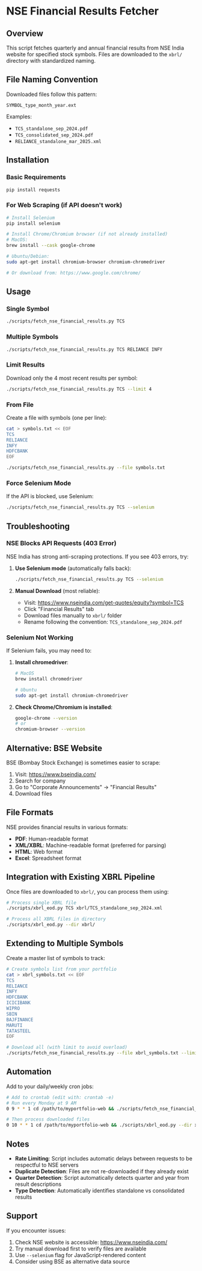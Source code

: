 # NSE Financial Results Fetcher

## Overview

This script fetches quarterly and annual financial results from NSE India website for specified stock symbols. Files are downloaded to the `xbrl/` directory with standardized naming.

## File Naming Convention

Downloaded files follow this pattern:
```
SYMBOL_type_month_year.ext
```

Examples:
- `TCS_standalone_sep_2024.pdf`
- `TCS_consolidated_sep_2024.pdf`
- `RELIANCE_standalone_mar_2025.xml`

## Installation

### Basic Requirements
```bash
pip install requests
```

### For Web Scraping (if API doesn't work)
```bash
# Install Selenium
pip install selenium

# Install Chrome/Chromium browser (if not already installed)
# MacOS:
brew install --cask google-chrome

# Ubuntu/Debian:
sudo apt-get install chromium-browser chromium-chromedriver

# Or download from: https://www.google.com/chrome/
```

## Usage

### Single Symbol
```bash
./scripts/fetch_nse_financial_results.py TCS
```

### Multiple Symbols
```bash
./scripts/fetch_nse_financial_results.py TCS RELIANCE INFY
```

### Limit Results
Download only the 4 most recent results per symbol:
```bash
./scripts/fetch_nse_financial_results.py TCS --limit 4
```

### From File
Create a file with symbols (one per line):
```bash
cat > symbols.txt << EOF
TCS
RELIANCE
INFY
HDFCBANK
EOF

./scripts/fetch_nse_financial_results.py --file symbols.txt
```

### Force Selenium Mode
If the API is blocked, use Selenium:
```bash
./scripts/fetch_nse_financial_results.py TCS --selenium
```

## Troubleshooting

### NSE Blocks API Requests (403 Error)

NSE India has strong anti-scraping protections. If you see 403 errors, try:

1. **Use Selenium mode** (automatically falls back):
   ```bash
   ./scripts/fetch_nse_financial_results.py TCS --selenium
   ```

2. **Manual Download** (most reliable):
   - Visit: https://www.nseindia.com/get-quotes/equity?symbol=TCS
   - Click "Financial Results" tab
   - Download files manually to `xbrl/` folder
   - Rename following the convention: `TCS_standalone_sep_2024.pdf`

### Selenium Not Working

If Selenium fails, you may need to:

1. **Install chromedriver**:
   ```bash
   # MacOS
   brew install chromedriver

   # Ubuntu
   sudo apt-get install chromium-chromedriver
   ```

2. **Check Chrome/Chromium is installed**:
   ```bash
   google-chrome --version
   # or
   chromium-browser --version
   ```

## Alternative: BSE Website

BSE (Bombay Stock Exchange) is sometimes easier to scrape:

1. Visit: https://www.bseindia.com/
2. Search for company
3. Go to "Corporate Announcements" → "Financial Results"
4. Download files

## File Formats

NSE provides financial results in various formats:
- **PDF**: Human-readable format
- **XML/XBRL**: Machine-readable format (preferred for parsing)
- **HTML**: Web format
- **Excel**: Spreadsheet format

## Integration with Existing XBRL Pipeline

Once files are downloaded to `xbrl/`, you can process them using:

```bash
# Process single XBRL file
./scripts/xbrl_eod.py TCS xbrl/TCS_standalone_sep_2024.xml

# Process all XBRL files in directory
./scripts/xbrl_eod.py --dir xbrl/
```

## Extending to Multiple Symbols

Create a master list of symbols to track:

```bash
# Create symbols list from your portfolio
cat > xbrl_symbols.txt << EOF
TCS
RELIANCE
INFY
HDFCBANK
ICICIBANK
WIPRO
SBIN
BAJFINANCE
MARUTI
TATASTEEL
EOF

# Download all (with limit to avoid overload)
./scripts/fetch_nse_financial_results.py --file xbrl_symbols.txt --limit 4
```

## Automation

Add to your daily/weekly cron jobs:

```bash
# Add to crontab (edit with: crontab -e)
# Run every Monday at 9 AM
0 9 * * 1 cd /path/to/myportfolio-web && ./scripts/fetch_nse_financial_results.py --file xbrl_symbols.txt --limit 2

# Then process downloaded files
0 10 * * 1 cd /path/to/myportfolio-web && ./scripts/xbrl_eod.py --dir xbrl/
```

## Notes

- **Rate Limiting**: Script includes automatic delays between requests to be respectful to NSE servers
- **Duplicate Detection**: Files are not re-downloaded if they already exist
- **Quarter Detection**: Script automatically detects quarter and year from result descriptions
- **Type Detection**: Automatically identifies standalone vs consolidated results

## Support

If you encounter issues:
1. Check NSE website is accessible: https://www.nseindia.com/
2. Try manual download first to verify files are available
3. Use `--selenium` flag for JavaScript-rendered content
4. Consider using BSE as alternative data source
